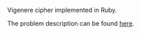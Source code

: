 Vigenere cipher implemented in Ruby.

The problem description can be found [here](http://problemotd.com/problem/vigenere-cipher/).